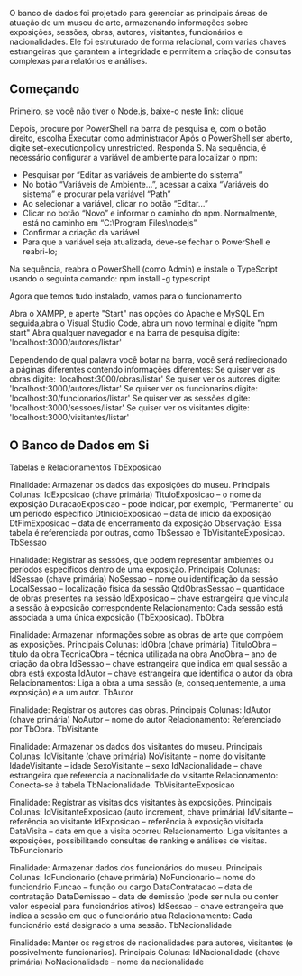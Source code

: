 O banco de dados foi projetado para gerenciar as principais áreas de atuação de um museu de arte, armazenando informações sobre exposições, sessões, obras, autores, visitantes, funcionários e nacionalidades. Ele foi estruturado de forma relacional, com varias chaves estrangeiras que garantem a integridade e permitem a criação de consultas complexas para relatórios e análises.


## Começando
Primeiro, se você não tiver o Node.js, baixe-o neste link: [clique](https://nodejs.org/en/download/)

Depois, procure por PowerShell na barra de pesquisa e, com o botão direito, escolha Executar como administrador
Após o PowerShell ser aberto, digite set-executionpolicy unrestricted. Responda S.
Na sequência, é necessário configurar a variável de ambiente para localizar o npm:
 - Pesquisar por “Editar as variáveis de ambiente do sistema”
 - No botão “Variáveis de Ambiente...”, acessar a caixa “Variáveis do sistema” e procurar pela variável “Path”
 - Ao selecionar a variável, clicar no botão “Editar...”
 - Clicar no botão “Novo” e informar o caminho do npm. Normalmente, está no caminho em “C:\Program Files\nodejs”
 - Confirmar a criação da variável
 - Para que a variável seja atualizada, deve-se fechar o PowerShell e reabri-lo;

Na sequência, reabra o PowerShell (como Admin) e instale o TypeScript usando o seguinta comando: npm install -g typescript

Agora que temos tudo instalado, vamos para o funcionamento

Abra o XAMPP, e aperte "Start" nas opções do Apache e MySQL
Em seguida,abra o Visual Studio Code, abra um novo terminal e digite "npm start"
Abra qualquer navegador e na barra de pesquisa digite: 'localhost:3000/autores/listar'

Dependendo de qual palavra você botar na barra, você será redirecionado a páginas diferentes contendo informações diferentes:
Se quiser ver as obras digite: 'localhost:3000/obras/listar'
Se quiser ver os autores digite: 'localhost:3000/autores/listar'
Se quiser ver os funcionarios digite: 'localhost:30/funcionarios/listar'
Se quiser ver as sessões digite: 'localhost:3000/sessoes/listar'
Se quiser ver os visitantes digite: 'localhost:3000/visitantes/listar'

## O Banco de Dados em Si
Tabelas e Relacionamentos
TbExposicao

Finalidade: Armazenar os dados das exposições do museu.
Principais Colunas:
IdExposicao (chave primária)
TituloExposicao – o nome da exposição
DuracaoExposicao – pode indicar, por exemplo, "Permanente" ou um período específico
DtInicioExposicao – data de início da exposição
DtFimExposicao – data de encerramento da exposição
Observação: Essa tabela é referenciada por outras, como TbSessao e TbVisitanteExposicao.
TbSessao

Finalidade: Registrar as sessões, que podem representar ambientes ou períodos específicos dentro de uma exposição.
Principais Colunas:
IdSessao (chave primária)
NoSessao – nome ou identificação da sessão
LocalSessao – localização física da sessão
QtdObrasSessao – quantidade de obras presentes na sessão
IdExposicao – chave estrangeira que vincula a sessão à exposição correspondente
Relacionamento: Cada sessão está associada a uma única exposição (TbExposicao).
TbObra

Finalidade: Armazenar informações sobre as obras de arte que compõem as exposições.
Principais Colunas:
IdObra (chave primária)
TituloObra – título da obra
TecnicaObra – técnica utilizada na obra
AnoObra – ano de criação da obra
IdSessao – chave estrangeira que indica em qual sessão a obra está exposta
IdAutor – chave estrangeira que identifica o autor da obra
Relacionamentos: Liga a obra a uma sessão (e, consequentemente, a uma exposição) e a um autor.
TbAutor

Finalidade: Registrar os autores das obras.
Principais Colunas:
IdAutor (chave primária)
NoAutor – nome do autor
Relacionamento: Referenciado por TbObra.
TbVisitante

Finalidade: Armazenar os dados dos visitantes do museu.
Principais Colunas:
IdVisitante (chave primária)
NoVisitante – nome do visitante
IdadeVisitante – idade
SexoVisitante – sexo
IdNacionalidade – chave estrangeira que referencia a nacionalidade do visitante
Relacionamento: Conecta-se à tabela TbNacionalidade.
TbVisitanteExposicao

Finalidade: Registrar as visitas dos visitantes às exposições.
Principais Colunas:
IdVisitanteExposicao (auto increment, chave primária)
IdVisitante – referência ao visitante
IdExposicao – referência à exposição visitada
DataVisita – data em que a visita ocorreu
Relacionamento: Liga visitantes a exposições, possibilitando consultas de ranking e análises de visitas.
TbFuncionario

Finalidade: Armazenar dados dos funcionários do museu.
Principais Colunas:
IdFuncionario (chave primária)
NoFuncionario – nome do funcionário
Funcao – função ou cargo
DataContratacao – data de contratação
DataDemissao – data de demissão (pode ser nula ou conter valor especial para funcionários ativos)
IdSessao – chave estrangeira que indica a sessão em que o funcionário atua
Relacionamento: Cada funcionário está designado a uma sessão.
TbNacionalidade

Finalidade: Manter os registros de nacionalidades para autores, visitantes (e possivelmente funcionários).
Principais Colunas:
IdNacionalidade (chave primária)
NoNacionalidade – nome da nacionalidade